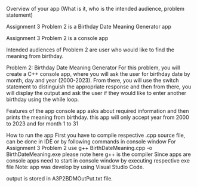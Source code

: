 Overview of your app (What is it, who is the intended audience, problem statement)

Assignment 3 Problem 2 is a Birthday Date Meaning Generator app

Assignment 3 Problem 2 is a console app

Intended audiences of Problem 2 are user who would like to find the meaning from birthday.

Problem 2: Birthday Date Meaning Generator
For this problem, you will create a C++ console app, where you will ask the user
for birthday date by month, day and year (2000-2023). From there, you will use
the switch statement to distinguish the appropriate response and then from
there, you will display the output and ask the user if they would like to enter
another birthday using the while loop.

Features of the app
console app asks about required information and then prints the meaning from birthday.
this app will only accept year from 2000 to 2023 and for month 1 to 31


How to run the app
First you have to compile respective .cpp source file, can be done in IDE or by following commands in console window
For Assignment 3 Problem 2 use
  g++ BirthDateMeaning.cpp  -o BirthDateMeaning.exe
please note here g++ is the compiler
Since apps are console apps need to start in console window by executing respective exe file
Note: app was develop by using Visual Studio Code. 

output is stored in A3P2BDMOutPut.txt file.

